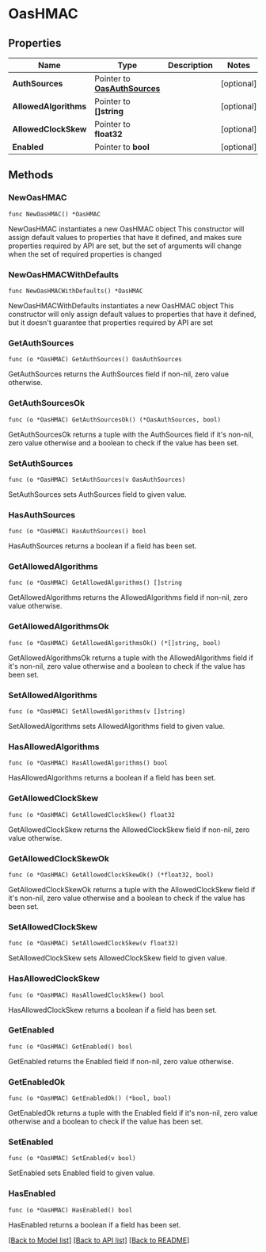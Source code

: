 # OasHMAC

## Properties

Name | Type | Description | Notes
------------ | ------------- | ------------- | -------------
**AuthSources** | Pointer to [**OasAuthSources**](OasAuthSources.md) |  | [optional] 
**AllowedAlgorithms** | Pointer to **[]string** |  | [optional] 
**AllowedClockSkew** | Pointer to **float32** |  | [optional] 
**Enabled** | Pointer to **bool** |  | [optional] 

## Methods

### NewOasHMAC

`func NewOasHMAC() *OasHMAC`

NewOasHMAC instantiates a new OasHMAC object
This constructor will assign default values to properties that have it defined,
and makes sure properties required by API are set, but the set of arguments
will change when the set of required properties is changed

### NewOasHMACWithDefaults

`func NewOasHMACWithDefaults() *OasHMAC`

NewOasHMACWithDefaults instantiates a new OasHMAC object
This constructor will only assign default values to properties that have it defined,
but it doesn't guarantee that properties required by API are set

### GetAuthSources

`func (o *OasHMAC) GetAuthSources() OasAuthSources`

GetAuthSources returns the AuthSources field if non-nil, zero value otherwise.

### GetAuthSourcesOk

`func (o *OasHMAC) GetAuthSourcesOk() (*OasAuthSources, bool)`

GetAuthSourcesOk returns a tuple with the AuthSources field if it's non-nil, zero value otherwise
and a boolean to check if the value has been set.

### SetAuthSources

`func (o *OasHMAC) SetAuthSources(v OasAuthSources)`

SetAuthSources sets AuthSources field to given value.

### HasAuthSources

`func (o *OasHMAC) HasAuthSources() bool`

HasAuthSources returns a boolean if a field has been set.

### GetAllowedAlgorithms

`func (o *OasHMAC) GetAllowedAlgorithms() []string`

GetAllowedAlgorithms returns the AllowedAlgorithms field if non-nil, zero value otherwise.

### GetAllowedAlgorithmsOk

`func (o *OasHMAC) GetAllowedAlgorithmsOk() (*[]string, bool)`

GetAllowedAlgorithmsOk returns a tuple with the AllowedAlgorithms field if it's non-nil, zero value otherwise
and a boolean to check if the value has been set.

### SetAllowedAlgorithms

`func (o *OasHMAC) SetAllowedAlgorithms(v []string)`

SetAllowedAlgorithms sets AllowedAlgorithms field to given value.

### HasAllowedAlgorithms

`func (o *OasHMAC) HasAllowedAlgorithms() bool`

HasAllowedAlgorithms returns a boolean if a field has been set.

### GetAllowedClockSkew

`func (o *OasHMAC) GetAllowedClockSkew() float32`

GetAllowedClockSkew returns the AllowedClockSkew field if non-nil, zero value otherwise.

### GetAllowedClockSkewOk

`func (o *OasHMAC) GetAllowedClockSkewOk() (*float32, bool)`

GetAllowedClockSkewOk returns a tuple with the AllowedClockSkew field if it's non-nil, zero value otherwise
and a boolean to check if the value has been set.

### SetAllowedClockSkew

`func (o *OasHMAC) SetAllowedClockSkew(v float32)`

SetAllowedClockSkew sets AllowedClockSkew field to given value.

### HasAllowedClockSkew

`func (o *OasHMAC) HasAllowedClockSkew() bool`

HasAllowedClockSkew returns a boolean if a field has been set.

### GetEnabled

`func (o *OasHMAC) GetEnabled() bool`

GetEnabled returns the Enabled field if non-nil, zero value otherwise.

### GetEnabledOk

`func (o *OasHMAC) GetEnabledOk() (*bool, bool)`

GetEnabledOk returns a tuple with the Enabled field if it's non-nil, zero value otherwise
and a boolean to check if the value has been set.

### SetEnabled

`func (o *OasHMAC) SetEnabled(v bool)`

SetEnabled sets Enabled field to given value.

### HasEnabled

`func (o *OasHMAC) HasEnabled() bool`

HasEnabled returns a boolean if a field has been set.


[[Back to Model list]](../README.md#documentation-for-models) [[Back to API list]](../README.md#documentation-for-api-endpoints) [[Back to README]](../README.md)


